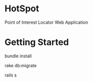 HotSpot
=======

Point of Interest Locator Web Application

Getting Started
===============
bundle install

rake db:migrate

rails s
